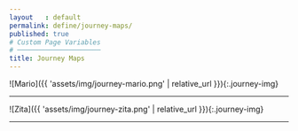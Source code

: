 ```yaml
---
layout   : default
permalink: define/journey-maps/
published: true
# Custom Page Variables
# ─────────────────────
title: Journey Maps
---
```


![Mario]({{ 'assets/img/journey-mario.png' | relative_url }}){:.journey-img}

___
![Zita]({{ 'assets/img/journey-zita.png' | relative_url }}){:.journey-img}

___